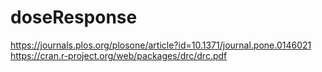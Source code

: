 # doseResponse



https://journals.plos.org/plosone/article?id=10.1371/journal.pone.0146021
https://cran.r-project.org/web/packages/drc/drc.pdf